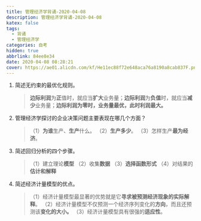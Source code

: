 ```yaml
---
title: 管理经济学背诵-2020-04-08
description: 管理经济学背诵-2020-04-08
katex: false
tags:
  - 背诵
  - 管理经济学
categories: 自考
hidden: true
abbrlink: 84ee8e34
date: 2020-04-08 08:28:21
cover: https://ae01.alicdn.com/kf/He11ec88f72e648aca76a8190a8cab837F.png
---
```


1. 简述无约束的最优化规则。
   
   > **边际利润**为**正**值时，就应当**扩大**业务量；**边际利润**为**负值**时，就应当**减少**业务量；**边际利润为零时，业务量最优，此时利润最大。**

2. 管理经济学探讨的企业决策问题主要表现在哪几个方面？
   
   > （1）**为谁**生产、**生产**什么。
   > （2）**生产多少**。
   > （3）怎样生产**最为经济**。

3. 简述回归分析的四个步骤。
   
   > （1）建立理论**模型**
   > （2）收集**数据**
   > （3）**选择函数形式**
   > （4）对结果的**估计和解释**

4. 简述经济计量模型的优点。
   
   > （1）经济计量模型最显著的优势就是它**寻求被预测经济现象的实际解释**。
   > （2）经济计量模型不仅预测一个经济序列变化的**方向**，而且还预测该**变化的大小。**
   > （3）经济计量模型具有很强的**适应性**。